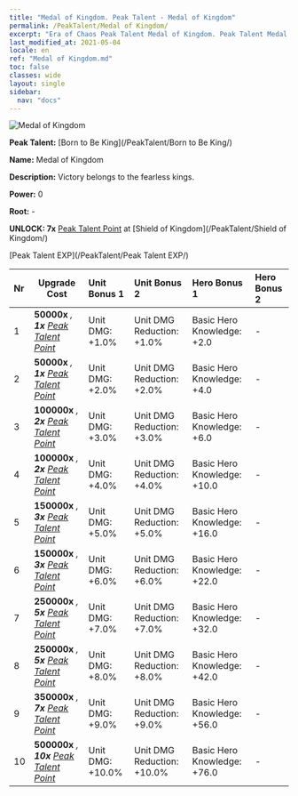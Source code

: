 ```yaml
---
title: "Medal of Kingdom. Peak Talent - Medal of Kingdom"
permalink: /PeakTalent/Medal of Kingdom/
excerpt: "Era of Chaos Peak Talent Medal of Kingdom. Peak Talent Medal of Kingdom. Medal of Kingdom"
last_modified_at: 2021-05-04
locale: en
ref: "Medal of Kingdom.md"
toc: false
classes: wide
layout: single
sidebar:
  nav: "docs"
---
```


  ![Medal of Kingdom](/images/pt/talent_4403.png)

  **Peak Talent:** [Born to Be King](/PeakTalent/Born to Be King/)

  **Name:** Medal of Kingdom

  **Description:** Victory belongs to the fearless kings.

  **Power:** 0

  **Root:** -

  **UNLOCK: 7x** [Peak Talent Point](/Items/con_934/) at [Shield of Kingdom](/PeakTalent/Shield of Kingdom/)

  [Peak Talent EXP](/PeakTalent/Peak Talent EXP/)

  | Nr | Upgrade Cost | Unit Bonus 1 | Unit Bonus 2 | Hero Bonus 1 | Hero Bonus 2 |
  |:---|--------------|:-------------|:-------------|:-------------|:-------------|
  | 1 |  **50000x** <i class="fas fa-coins"/>, **1x** [Peak Talent Point](/Items/con_934/) | Unit DMG: +1.0% | Unit DMG Reduction: +1.0% | Basic Hero Knowledge: +2.0 | - |
  | 2 |  **50000x** <i class="fas fa-coins"/>, **1x** [Peak Talent Point](/Items/con_934/) | Unit DMG: +2.0% | Unit DMG Reduction: +2.0% | Basic Hero Knowledge: +4.0 | - |
  | 3 |  **100000x** <i class="fas fa-coins"/>, **2x** [Peak Talent Point](/Items/con_934/) | Unit DMG: +3.0% | Unit DMG Reduction: +3.0% | Basic Hero Knowledge: +6.0 | - |
  | 4 |  **100000x** <i class="fas fa-coins"/>, **2x** [Peak Talent Point](/Items/con_934/) | Unit DMG: +4.0% | Unit DMG Reduction: +4.0% | Basic Hero Knowledge: +10.0 | - |
  | 5 |  **150000x** <i class="fas fa-coins"/>, **3x** [Peak Talent Point](/Items/con_934/) | Unit DMG: +5.0% | Unit DMG Reduction: +5.0% | Basic Hero Knowledge: +16.0 | - |
  | 6 |  **150000x** <i class="fas fa-coins"/>, **3x** [Peak Talent Point](/Items/con_934/) | Unit DMG: +6.0% | Unit DMG Reduction: +6.0% | Basic Hero Knowledge: +22.0 | - |
  | 7 |  **250000x** <i class="fas fa-coins"/>, **5x** [Peak Talent Point](/Items/con_934/) | Unit DMG: +7.0% | Unit DMG Reduction: +7.0% | Basic Hero Knowledge: +32.0 | - |
  | 8 |  **250000x** <i class="fas fa-coins"/>, **5x** [Peak Talent Point](/Items/con_934/) | Unit DMG: +8.0% | Unit DMG Reduction: +8.0% | Basic Hero Knowledge: +42.0 | - |
  | 9 |  **350000x** <i class="fas fa-coins"/>, **7x** [Peak Talent Point](/Items/con_934/) | Unit DMG: +9.0% | Unit DMG Reduction: +9.0% | Basic Hero Knowledge: +56.0 | - |
  | 10 |  **500000x** <i class="fas fa-coins"/>, **10x** [Peak Talent Point](/Items/con_934/) | Unit DMG: +10.0% | Unit DMG Reduction: +10.0% | Basic Hero Knowledge: +76.0 | - |


